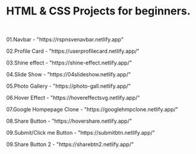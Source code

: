 <h1>HTML & CSS Projects for beginners.</h1>
</br>
<p>01.Navbar - "https://rspnsvenavbar.netlify.app"</p>
<p>02.Profile Card - "https://userprofilecard.netlify.app/"</p>
<p>03.Shine effect - "https://shine-effect.netlify.app/"</p>
<p>04.Slide Show - "https://04slideshow.netlify.app/"</p>
<p>05.Photo Gallery - "https://photo-gall.netlify.app/"</p>
<p>06.Hover Effect - "https://hovereffectsvg.netlify.app/"</p>
<p>07.Google Hompepage Clone - "https://googlehmpclone.netlify.app/"</p>
<p>08.Share Button - "https://hovershare.netlify.app/"</p>
<p>09.Submit/Click me Button - "https://submitbtn.netlify.app/"</p>
<p>09.Share Button 2 - "https://sharebtn2.netlify.app/"</p>
